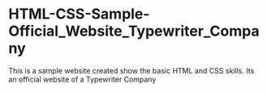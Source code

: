 # HTML-CSS-Sample-Official_Website_Typewriter_Company
This is a sample website created show the basic HTML and CSS skills. Its an official website of a Typewriter Company
